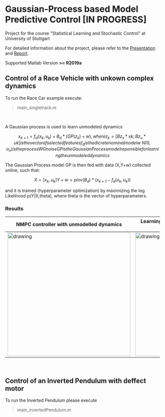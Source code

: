 # Gaussian-Process based Model Predictive Control [IN PROGRESS]
Project for the course "Statistical Learning and Stochastic Control" at University of Stuttgart


For detailed information about the project, please refer to the [Presentation](./Presentation.pdf) and [Report](./Report.pdf).

Supported Matlab Version **>= R2019a**


## Control of a Race Vehicle with unkown complex dynamics

To run the Race Car example execute:
> main_singletrack.m

<br>

A Gaussian process is used to learn unmodeled dynamics
```math
    x_{k+1} = f_d(x_k,u_k) + B_d * ( GP(z_k) + w )

    , where z_k = [Bz_x*xk ; Bz_u*uk] is the vector of selected features
            f_d is the dicrete nominal model
            w ~ N(0,\sigma_n) is the process WG noise
            GP is the Gaussian Process model reponsible for learning the unmodeled dynamics

```
The Gaussian Process model GP is then fed with data (X,Y+w) collected online, such that:
```math
    X = [x_k,u_k]
    Y + w = pinv(B_d) * ( x_{k+1} - f_d(x_k,u_k) )
```
and it is trained (hyperparameter optimization) by maximizing the log Likelihood p(Y|X,theta), where theta is the vector of hyperparameters.



### Results


| NMPC controller with unmodelled dynamics        | Learning-Based NMPC controller (with trained Gaussian Process)         |
| ------------- |-------------|
| <img src="./simresults/trackAnimVideo-16-Jan-2020-without-GP.gif" alt="drawing" width="400"/>      | <img src="./simresults/trackAnimVideo-16-Jan-2020-with-GP-optimized.gif" alt="drawing" width="400"/>    |

<br>

## Control of an Inverted Pendulum with deffect motor

To run the Inverted Pendulum please execute
> main_invertedPendulum.m
